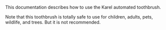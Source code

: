 
This documentation describes how to use the Karel automated toothbrush. 

Note that this toothbrush is totally safe to use for children, adults, pets, wildlife, and trees. But it is not recommended.

